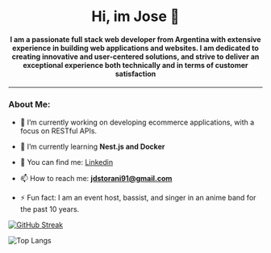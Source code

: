 <div id="header" align="center">
<h1 align="center">Hi, im Jose 🎇 </h1>
<h4 align="center"> I am a passionate full stack web developer from Argentina with extensive experience in building web applications and websites. I am dedicated to creating innovative and user-centered solutions, and strive to deliver an exceptional experience both technically and in terms of customer satisfaction </h4>
</div>


---
### About Me:

- 🔭 I’m currently working on developing ecommerce applications, with a focus on RESTful APIs.

- 🌱 I’m currently learning **Nest.js and Docker**

- 💬 You can find me: [Linkedin](https://www.linkedin.com/in/jose-storani/)

- 📫 How to reach me: **jdstorani91@gmail.com**
 
- ⚡ Fun fact: I am an event host, bassist, and singer in an anime band for the past 10 years.


[![GitHub Streak](https://streak-stats.demolab.com?user=Jose-Storani&theme=tokyonight&border_radius=5&date_format=M%20j%5B%2C%20Y%5D&exclude_days=Sun%2CSat&background=041846)](https://git.io/streak-stats)

![Top Langs](https://github-readme-stats.vercel.app/api/top-langs/?username=Jose-Storani&layout=compact&theme=tokyonight)
